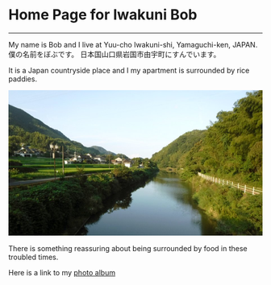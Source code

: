 # Home Page for Iwakuni Bob
---
My name is Bob and I live at Yuu-cho Iwakuni-shi, Yamaguchi-ken, JAPAN.  
僕の名前をぼぶです。
日本国山口県岩国市由宇町にすんでいます。

It is a Japan countryside place and I my apartment is surrounded by rice paddies. 

![back view](6-YuuUpperRoad.JPG)

There is something reassuring about being surrounded by food in these troubled times.

Here is a link to my [photo album](https://iwakunibob.github.io/photos/) 

